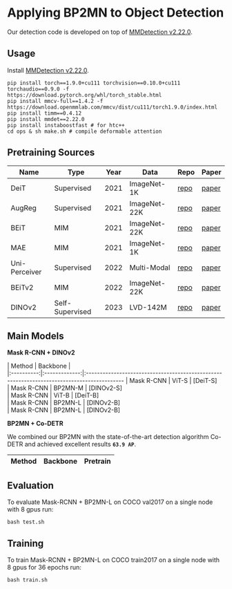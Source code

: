 # Applying BP2MN to Object Detection

Our detection code is developed on top of [MMDetection v2.22.0](https://github.com/open-mmlab/mmdetection/tree/v2.22.0).

## Usage

Install [MMDetection v2.22.0](https://github.com/open-mmlab/mmdetection/tree/v2.22.0).

```
pip install torch==1.9.0+cu111 torchvision==0.10.0+cu111 torchaudio==0.9.0 -f https://download.pytorch.org/whl/torch_stable.html
pip install mmcv-full==1.4.2 -f https://download.openmmlab.com/mmcv/dist/cu111/torch1.9.0/index.html
pip install timm==0.4.12
pip install mmdet==2.22.0
pip install instaboostfast # for htc++
cd ops & sh make.sh # compile deformable attention
```

## Pretraining Sources

| Name          | Type       | Year | Data         | Repo                                                                                                    | Paper                                                                                                                                                                           |
| ------------- | ---------- | ---- | ------------ | ------------------------------------------------------------------------------------------------------- | ------------------------------------------------------------------------------------------------------------------------------------------------------------------------------- |
| DeiT          | Supervised | 2021 | ImageNet-1K  | [repo](https://github.com/facebookresearch/deit/blob/main/README_deit.md)                               | [paper](https://arxiv.org/abs/2012.12877)                                                                                                                                       |
| AugReg        | Supervised | 2021 | ImageNet-22K | [repo](https://github.com/rwightman/pytorch-image-models/blob/master/timm/models/vision_transformer.py) | [paper](https://arxiv.org/abs/2106.10270)                                                                                                                                       |
| BEiT          | MIM        | 2021 | ImageNet-22K | [repo](https://github.com/microsoft/unilm/tree/master/beit)                                             | [paper](https://arxiv.org/abs/2106.08254)                                                                                                                                       |
| MAE           | MIM        | 2021 | ImageNet-1K  | [repo](https://github.com/facebookresearch/mae)                                                         | [paper](https://arxiv.org/abs/2111.06377)                                                                                                                                       |
| Uni-Perceiver | Supervised | 2022 | Multi-Modal  | [repo](https://github.com/fundamentalvision/Uni-Perceiver)                                              | [paper](https://openaccess.thecvf.com/content/CVPR2022/papers/Zhu_Uni-Perceiver_Pre-Training_Unified_Architecture_for_Generic_Perception_for_Zero-Shot_and_CVPR_2022_paper.pdf) |
| BEiTv2        | MIM        | 2022 | ImageNet-22K | [repo](https://github.com/microsoft/unilm/tree/master/beit2)                                            | [paper](https://arxiv.org/abs/2208.06366)   |   
| DINOv2        | Self-Supervised        | 2023 | LVD-142M | [repo](https://github.com/facebookresearch/dinov2)                                            | [paper](https://arxiv.org/abs/2208.06366)     |


## Main  Models

**Mask R-CNN + DINOv2**

| Method     | Backbone      |                                                                                                                                                                                                                                                                                                                                                      
|:----------:|:-------------:|:-------------------------------------------------------------------------------------------
| Mask R-CNN | ViT-S | [DeiT-S]                                                                                            
| Mask R-CNN | BP2MN-M | [DINOv2-S]                                                                                                    
| Mask R-CNN | ViT-B | [DeiT-B]                                                                                               
| Mask R-CNN | BP2MN-L | [DINOv2-B]                                                                                                  
| Mask R-CNN | BP2MN-L | [DINOv2-B]                                                                                                  
 
 
 

**BP2MN + Co-DETR**

We combined our BP2MN with the state-of-the-art detection algorithm Co-DETR and achieved excellent results **`63.9 AP`**.

| Method     | Backbone      | Pretrain                                                                                
|:----------:|:-------------:|:----------------------------------------------------------------------------------------------
                                                                                           

## Evaluation

To evaluate Mask-RCNN + BP2MN-L on COCO val2017 on a single node with 8 gpus run:

```shell
bash test.sh
```

## Training

To train Mask-RCNN + BP2MN-L on COCO train2017 on a single node with 8 gpus for 36 epochs run:

```shell
bash train.sh
```
